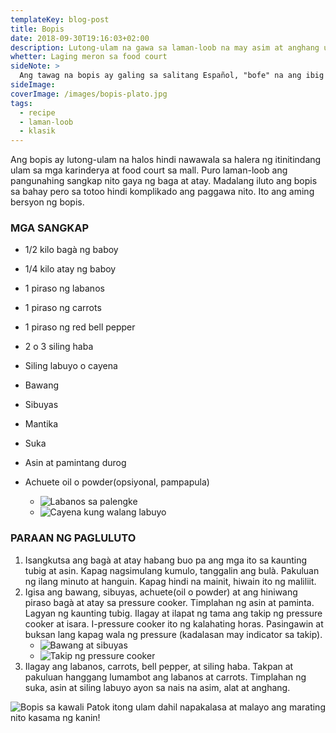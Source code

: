 ```yaml
---
templateKey: blog-post
title: Bopis
date: 2018-09-30T19:16:03+02:00
description: Lutong-ulam na gawa sa laman-loob na may asim at anghang ulam na katakamtam.
whetter: Laging meron sa food court
sideNote: >
  Ang tawag na bopis ay galing sa salitang Español, "bofe" na ang ibig sabihin ay bagà ng hayop na siyang pangunahing sangkap ng putahe.
sideImage:
coverImage: /images/bopis-plato.jpg
tags:
  - recipe
  - laman-loob
  - klasik
---
```


Ang bopis ay lutong-ulam na halos hindi nawawala sa halera ng itinitindang ulam sa mga karinderya at food court sa mall. Puro laman-loob ang pangunahing sangkap nito gaya ng baga at atay. Madalang iluto ang bopis sa bahay pero sa totoo hindi komplikado ang paggawa nito. Ito ang aming bersyon ng bopis.

### MGA SANGKAP

- 1/2 kilo bagà ng baboy
- 1/4 kilo atay ng baboy
- 1 piraso ng labanos
- 1 piraso ng carrots
- 1 piraso ng red bell pepper
- 2 o 3 siling haba
- Siling labuyo o cayena
- Bawang
- Sibuyas
- Mantika
- Suka
- Asin at pamintang durog
- Achuete oil o powder(opsiyonal, pampapula)

  - ![Labanos sa palengke](/images/labanos-palengke.jpg)
  - ![Cayena kung walang labuyo](/images/sili-cayena-shaker.jpg)

### PARAAN NG PAGLULUTO

1. Isangkutsa ang bagà at atay habang buo pa ang mga ito sa kaunting tubig at asin. Kapag nagsimulang kumulo, tanggalin ang bulà. Pakuluan ng ilang minuto at hanguin. Kapag hindi na mainit, hiwain ito ng maliliit.
2. Igisa ang bawang, sibuyas, achuete(oil o powder) at ang hiniwang piraso bagà at atay sa pressure cooker. Timplahan ng asin at paminta. Lagyan ng kaunting tubig. Ilagay at ilapat ng tama ang takip ng pressure cooker at isara. I-pressure cooker ito ng kalahating horas. Pasingawin at buksan lang kapag wala ng pressure (kadalasan may indicator sa takip).
    - ![Bawang at sibuyas](/images/bawang-sibuyas-buo.jpg)
    - ![Takip ng pressure cooker](/images/pressure-cooker-safety-valve.jpg)
3. Ilagay ang labanos, carrots, bell pepper, at siling haba. Takpan at pakuluan hanggang lumambot ang labanos at carrots. Timplahan ng suka, asin at siling labuyo ayon sa nais na asim, alat at anghang.

![Bopis sa kawali](/images/bopis-wok.jpg)
Patok itong ulam dahil napakalasa at malayo ang marating nito kasama ng kanin!
